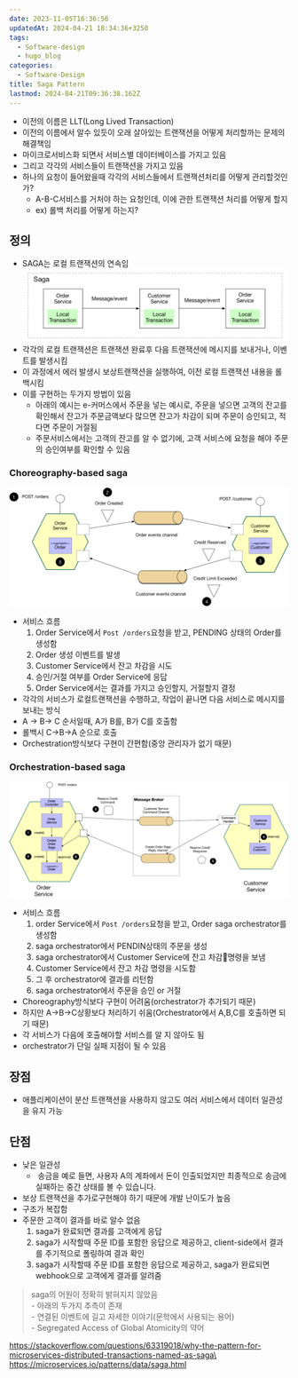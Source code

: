 ```yaml
---
date: 2023-11-05T16:36:56
updatedAt: 2024-04-21 18:34:36+3250
tags:
  - Software-design
  - hugo_blog
categories:
  - Software-Design
title: Saga Pattern
lastmod: 2024-04-21T09:36:38.162Z
---
```

* 이전의 이름은 LLT(Long Lived Transaction)
* 이전의 이름에서 알수 있듯이 오래 살아있는 트랜잭션을 어떻게 처리할까는 문제의 해결책임
* 마이크로서비스화 되면서 서비스별 데이터베이스를 가지고 있음
* 그리고 각각의 서비스들이 트랜잭션을 가지고 있음
* 하나의 요청이 들어왔을때 각각의 서비스들에서 트랜잭션처리를 어떻게 관리할것인가?
  * A-B-C서비스를 거처야 하는 요청인데, 이에 관한 트랜잭션 처리를 어떻게 할지
  * ex) 롤백 처리를 어떻게 하는지?

## 정의

* SAGA는 로컬 트랜잭션의 연속임\
  ![Pasted image 20231105210948](/image/real-resource-image/Pasted%20image%2020231105210948.png)
* 각각의 로컬 트랜잭션은 트랜잭션 완료후 다음 트랜잭션에 메시지를 보내거나, 이벤트를 발생시킴
* 이 과정에서 에러 발생시 보상트랜잭션을 실행하여, 이전 로컬 트랜잭션 내용을 롤백시킴
* 이를 구현하는 두가지 방법이 있음
  * 아래의 예시는 e-커머스에서 주문을 넣는 예시로, 주문을 넣으면 고객의 잔고를 확인해서 잔고가 주문금액보다 많으면 잔고가 차감이  되며 주문이 승인되고, 적다면 주문이 거절됨
  * 주문서비스에서는 고객의 잔고를 알 수 없기에, 고객 서비스에 요청을 해야 주문의 승인여부를 확인할 수 있음

### Choreography-based saga

![Pasted image 20231105170101](/image/real-resource-image/Pasted%20image%2020231105170101.png)

* 서비스 흐름
  1. Order Service에서 `Post /orders`요청을 받고, PENDING 상태의 Order를 생성함
  2. Order 생성 이벤트를 발생
  3. Customer Service에서 잔고 차감을 시도
  4. 승인/거절 여부를 Order Service에 응답
  5. Order Service에서는 결과를 가지고 승인할지, 거절할지 결정
* 각각의 서비스가 로컬트랜잭션을 수행하고, 작업이 끝나면 다음 서비스로 메시지를 보내는 방식
* A -> B-> C 순서일때, A가 B를, B가 C를 호출함
* 롤백시 C->B->A 순으로 호출
* Orchestration방식보다 구현이 간편함(중앙 관리자가 없기 때문)

### Orchestration-based saga

![Pasted image 20231105170046](/image/real-resource-image/Pasted%20image%2020231105170046.png)

* 서비스 흐름
  1. order Service에서 `Post /orders`요청을 받고, Order saga orchestrator를 생성함
  2. saga orchestrator에서 PENDIN상태의 주문을 생성
  3. saga orchestrator에서 Customer Service에 잔고 차감명령을 보냄
  4. Customer Service에서 잔고 차감 명령을 시도함
  5. 그 후 orchestrator에 결과를 리턴함
  6. saga orchestrator에서 주문을 승인 or 거절
* Choreography방식보다 구현이 어려움(orchestrator가 추가되기 때문)
* 하지만 A->B->C상황보다 처리하기 쉬움(Orchestrator에서 A,B,C를 호출하면 되기 때문)
* 각 서비스가 다음에 호출해야할 서비스를 알 지 않아도 됨
* orchestrator가 단일 실패 지점이 될 수 있음

## 장점

* 애플리케이션이 분산 트랜잭션을 사용하지 않고도 여러 서비스에서 데이터 일관성을 유지 가능

## 단점

* 낮은 일관성
  *  송금을 예로 들면, 사용자 A의 계좌에서 돈이 인출되었지만 최종적으로 송금에 실패하는 중간 상태를 볼 수 있습니다.
* 보상 트랜잭션을 추가로구현해야 하기 때문에 개발 난이도가 높음
* 구조가 복잡함
* 주문한 고객이 결과를 바로 알수 없음
  1. saga가 완료되면 결과를 고객에게 응답
  2. saga가 시작할때 주문 ID를 포함한 응답으로 제공하고, client-side에서 결과를 주기적으로 폴링하여 결과 확인
  3. saga가 시작할때 주문 ID를 포함한 응답으로 제공하고, saga가 완료되면 webhook으로 고객에게 결과를 알려줌

> saga의 어원이 정확히 밝혀지지 않았음\
> \- 아래의 두가지 추측이 존재\
> \- 연결된 이벤트에 길고 자세한 이야기(문학에서 사용되는 용어)\
> \- Segregated Access of Global Atomicity의 약어

https://stackoverflow.com/questions/63319018/why-the-pattern-for-microservices-distributed-transactions-named-as-saga\
https://microservices.io/patterns/data/saga.html
